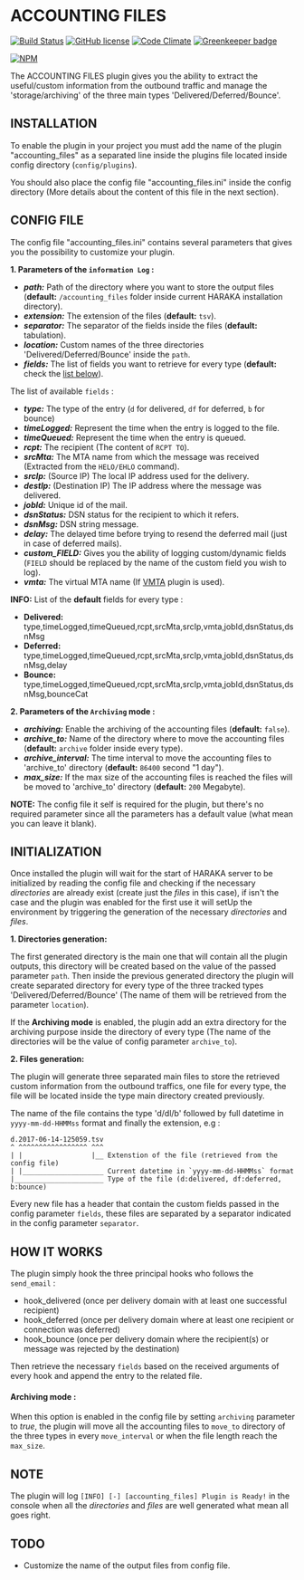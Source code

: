 ACCOUNTING FILES 
========
[![Build Status][ci-img]][ci-url]
[![GitHub license][gitHub-license-img]][gitHub-license-url]
[![Code Climate][clim-img]][clim-url]
[![Greenkeeper badge][greenkeeper-img]][greenkeeper-url]

[![NPM][npm-img]][npm-url]

The ACCOUNTING FILES plugin gives you the ability to extract the useful/custom information from the outbound traffic and manage the 'storage/archiving' of the three main types 'Delivered/Deferred/Bounce'.

## INSTALLATION

To enable the plugin in your project you must add the name of the plugin "accounting_files" as a separated line inside the plugins file located inside config directory (`config/plugins`).

You should also place the config file "accounting_files.ini" inside the config directory (More details about the content of this file in the next section).

## CONFIG FILE

The config file "accounting_files.ini" contains several parameters that gives you the possibility to customize your plugin.

**1. Parameters of the `information Log` :**

* ***path:*** Path of the directory where you want to store the output files (**default:** `/accounting_files` folder inside current HARAKA installation directory). 
* ***extension:*** The extension of the files (**default:** `tsv`).
* ***separator:*** The separator of the fields inside the files (**default:** tabulation).
* ***location:*** Custom names of the three directories 'Delivered/Deferred/Bounce' inside the `path`.
* ***fields:*** The list of fields you want to retrieve for every type (**default:** check the [list below](https://github.com/acharkizakaria/haraka-plugin-accounting-files/blob/master/README.md#user-content-fields-list)).
	
The list of available `fields` :

* ***type:*** The type of the entry (`d` for delivered, `df` for deferred, `b` for bounce)
* ***timeLogged:*** Represent the time when the entry is logged to the file.
* ***timeQueued:*** Represent the time when the entry is queued.
* ***rcpt:*** The recipient (The content of `RCPT TO`).
* ***srcMta:*** The MTA name from which the message was received (Extracted from the `HELO/EHLO` command).
* ***srcIp:*** (Source IP) The local IP address used for the delivery.
* ***destIp:*** (Destination IP) The IP address where the message was delivered.
* ***jobId:*** Unique id of the mail.
* ***dsnStatus:*** DSN status for the recipient to which it refers.
* ***dsnMsg:*** DSN string message.
* ***delay:*** The delayed time before trying to resend the deferred mail (just in case of deferred mails).
* ***custom_FIELD:*** Gives you the ability of logging custom/dynamic fields (`FIELD` should be replaced by the name of the custom field you wish to log).
* ***vmta:*** The virtual MTA name (If [VMTA](https://github.com/haraka/haraka-plugin-vmta) plugin is used).

<b id="fields-list">INFO:</b> List of the **default** fields for every type :
* **Delivered:** type,timeLogged,timeQueued,rcpt,srcMta,srcIp,vmta,jobId,dsnStatus,dsnMsg
* **Deferred:**  type,timeLogged,timeQueued,rcpt,srcMta,srcIp,vmta,jobId,dsnStatus,dsnMsg,delay
* **Bounce:**    type,timeLogged,timeQueued,rcpt,srcMta,srcIp,vmta,jobId,dsnStatus,dsnMsg,bounceCat
    	
**2. Parameters of the `Archiving` mode :**

* ***archiving:*** Enable the archiving of the accounting files (**default:** `false`).
* ***archive_to:*** Name of the directory where to move the accounting files (**default:** `archive` folder inside every type).
* ***archive_interval:*** The time interval to move the accounting files to 'archive_to' directory (**default:** `86400` second "1 day").
* ***max_size:*** If the max size of the accounting files is reached the files will be moved to 'archive_to' directory (**default:** `200` Megabyte).

**NOTE:** The config file it self is required for the plugin, but there's no required parameter since all the parameters has a default value (what mean you can leave it blank).

## INITIALIZATION

Once installed the plugin will wait for the start of HARAKA server to be initialized by reading the config file and checking if the necessary _directories_ are already exist (create just the _files_ in this case), if isn't the case and the plugin was enabled for the first use it will setUp the environment by triggering the generation of the necessary _directories_ and _files_.
 
**1. Directories generation:**

The first generated directory is the main one that will contain all the plugin outputs, this directory will be created based on the value of the passed parameter `path`. Then inside the previous generated directory the plugin will create separated directory for every type of the three tracked types 'Delivered/Deferred/Bounce' (The name of them will be retrieved from the parameter `location`).

If the **Archiving mode** is enabled, the plugin add an extra directory for the archiving purpose inside the directory of every type (The name of the directories will be the value of config parameter `archive_to`).

**2. Files generation:**

The plugin will generate three separated main files to store the retrieved custom information from the outbound traffics, one file for every type, the file will be located inside the type main directory created previously.
 
The name of the file contains the type 'd/dl/b' followed by full datetime in `yyyy-mm-dd-HHMMss` format and finally the extension, e.g :
  
    d.2017-06-14-125059.tsv
    ^ ^^^^^^^^^^^^^^^^^ ^^^
    | |                 |__ Extenstion of the file (retrieved from the config file)  
    | |____________________ Current datetime in `yyyy-mm-dd-HHMMss` format
    |______________________ Type of the file (d:delivered, df:deferred, b:bounce)
          
Every new file has a header that contain the custom fields passed in the config parameter `fields`, these files are separated by a separator indicated in the config parameter `separator`.

## HOW IT WORKS

The plugin simply hook the three principal hooks who follows the `send_email` :

  - hook_delivered  (once per delivery domain with at least one successful recipient)
  - hook_deferred  (once per delivery domain where at least one recipient or connection was deferred)
  - hook_bounce  (once per delivery domain where the recipient(s) or message was rejected by the destination)

Then retrieve the necessary `fields` based on the received arguments of every hook and append the entry to the related file.

<h4>Archiving mode :</h4>

When this option is enabled in the config file by setting `archiving` parameter to _true_, the plugin will move all the accounting files to `move_to`
 directory of the three types in every `move_interval` or when the file length reach the `max_size`.
 
## NOTE

The plugin will log `[INFO] [-] [accounting_files] Plugin is Ready!` in the console when all the _directories_ and _files_ are well generated what
 mean all goes right.

## TODO

 - Customize the name of the output files from config file. 

[ci-img]: https://travis-ci.org/acharkizakaria/haraka-plugin-accounting-files.svg
[ci-url]: https://travis-ci.org/acharkizakaria/haraka-plugin-accounting-files
[npm-img]: https://nodei.co/npm/haraka-plugin-accounting-files.png
[npm-url]: https://www.npmjs.com/package/haraka-plugin-accounting-files
[gitHub-license-img]: https://img.shields.io/badge/license-MIT-blue.svg
[gitHub-license-url]: https://raw.githubusercontent.com/acharkizakaria/haraka-plugin-accounting-files/master/LICENSE
[clim-img]: https://codeclimate.com/github/acharkizakaria/haraka-plugin-accounting-files/badges/gpa.svg
[clim-url]: https://codeclimate.com/github/acharkizakaria/haraka-plugin-accounting-files
[greenkeeper-img]: https://badges.greenkeeper.io/acharkizakaria/haraka-plugin-accounting-files.svg
[greenkeeper-url]: https://greenkeeper.io/
